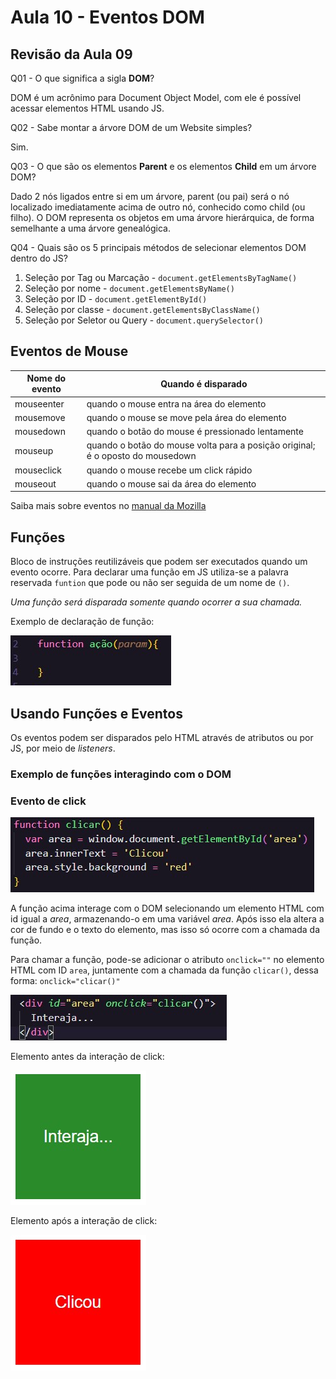 # Aula 10 - Eventos DOM

## Revisão da Aula 09

Q01 - O que significa a sigla **DOM**?

DOM é um acrônimo para Document Object Model, com ele é possível acessar elementos HTML usando JS.

Q02 - Sabe montar a árvore DOM de um Website simples?

Sim.

Q03 - O que são os elementos **Parent** e os elementos **Child** em um árvore DOM?

Dado 2 nós ligados entre si em um árvore, parent (ou pai) será o nó localizado imediatamente acima de outro nó, conhecido como child (ou filho). O DOM representa os objetos em uma árvore hierárquica, de forma semelhante a uma árvore genealógica.

Q04 - Quais são os 5 principais métodos de selecionar elementos DOM dentro do JS?

1. Seleção por Tag ou Marcação - `document.getElementsByTagName()`
2. Seleção por nome - `document.getElementsByName()`
3. Seleção por ID - `document.getElementById()`
4. Seleção por classe - `document.getElementsByClassName()`
5. Seleção por Seletor ou Query - `document.querySelector()`

## Eventos de Mouse

| Nome do evento | Quando é disparado                                                             |
| -------------- | ------------------------------------------------------------------------------ |
| mouseenter     | quando o mouse entra na área do elemento                                       |
| mousemove      | quando o mouse se move pela área do elemento                                   |
| mousedown      | quando o botão do mouse é pressionado lentamente                               |
| mouseup        | quando o botão do mouse volta para a posição original; é o oposto do mousedown |
| mouseclick     | quando o mouse recebe um click rápido                                          |
| mouseout       | quando o mouse sai da área do elemento                                         |

Saiba mais sobre eventos no [manual da Mozilla](https://developer.mozilla.org/pt-BR/docs/Web/Events)

## Funções

Bloco de instruções reutilizáveis que podem ser executados quando um evento ocorre. Para declarar uma função em JS utiliza-se a palavra reservada `funtion` que pode ou não ser seguida de um nome de `()`.

_Uma função será disparada somente quando ocorrer a sua chamada._

Exemplo de declaração de função:

![Exemplo de função em js](function-ex.jpg)

## Usando Funções e Eventos

Os eventos podem ser disparados pelo HTML através de atributos ou por JS, por meio de _listeners_.

### Exemplo de funções interagindo com o DOM

### Evento de click

![Exemplo de função associada ao evento de click](function-clicar-c.jpg)

A função acima interage com o DOM selecionando um elemento HTML com id igual a _area_, armazenando-o em uma variável _area_. Após isso ela altera a cor de fundo e o texto do elemento, mas isso só ocorre com a chamada da função.

Para chamar a função, pode-se adicionar o atributo `onclick=""` no elemento HTML com ID `area`, juntamente com a chamada da função `clicar()`, dessa forma: `onclick="clicar()"`

![Função clicar](function-clicar-html.jpg)

Elemento antes da interação de click:

![Elemento antes da interação de click](elemento-sem-interacao.jpg)

Elemento após a interação de click:

![Elemento após a interação de click](elemento-click-interacao.jpg)
